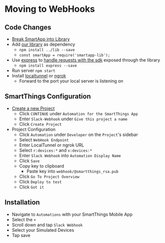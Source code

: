 # Moving to WebHooks

## Code Changes
* [Break SmartApp into Library](../README.md)
* Add [our library](../lib/README.md) as dependency
    * `npm install ../lib --save`
    * `const smartApp = require('smartapp-lib');`
* Use [express](https://expressjs.com/) to [handle requests with the sdk](https://github.com/SmartThingsCommunity/smartapp-sdk-nodejs/#running-it-as-a-web-service) exposed through the library
    * `npm install express --save`
* Run server `npm start`
* Install [localtunnel](https://localtunnel.github.io/www/) or [ngrok](https://ngrok.com/download)
    * Forward to the port your local server is listening on

## SmartThings Configuration
* [Create a new Project](https://smartthings.developer.samsung.com/workspace/projects/new)
    * Click `CONTINUE` under `Automation for the SmartThings App`
    * Enter `Slack-Webhook` under `Give this project a name`
    * Click `Create Project`
* Project Configuration
    * Click `Automation` under `Developer` on the `Project`'s sidebar
    * Select `WebHook Endpoint`
    * Enter LocalTunnel or ngrok URL
    * Select `r:devices:*` and `x:devices:*`
    * Enter `Slack Webhook` into `Automation Display Name`
    * Click `Save`
    * Copy key to clipboard
        * Paste key into `webhook/@smartthings_rsa.pub`
    * Click `Go To Project Overview`
    * Click `Deploy to test`
    * Click `Got it`

## Installation
* Navigate to `Automations` with your SmartThings Mobile App
* Select the `+`
* Scroll down and tap `Slack Webhook`
* Select your Simulated Devices
* Tap save

